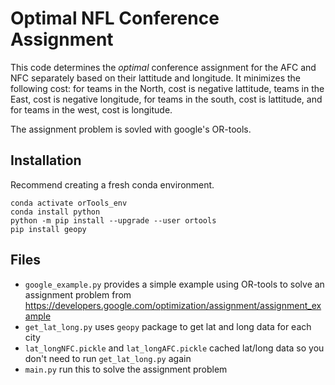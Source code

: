 # Optimal NFL Conference Assignment 

This code determines the *optimal* conference assignment for the AFC and NFC separately based on their lattitude and longitude. It minimizes the following cost: for teams in the North, cost is negative lattitude, teams in the East, cost is negative longitude, for teams in the south, cost is lattitude, and for teams in the west, cost is longitude. 

The assignment problem is sovled with google's OR-tools. 

## Installation
Recommend creating a fresh conda environment. 
```
conda activate orTools_env
conda install python 
python -m pip install --upgrade --user ortools
pip install geopy
```

## Files 
- ```google_example.py``` provides a simple example using OR-tools to solve an assignment problem from https://developers.google.com/optimization/assignment/assignment_example
- ```get_lat_long.py``` uses ```geopy``` package to get lat and long data for each city
- ```lat_longNFC.pickle``` and ```lat_longAFC.pickle``` cached lat/long data so you don't need to run ```get_lat_long.py``` again
- ```main.py``` run this to solve the assignment problem 
